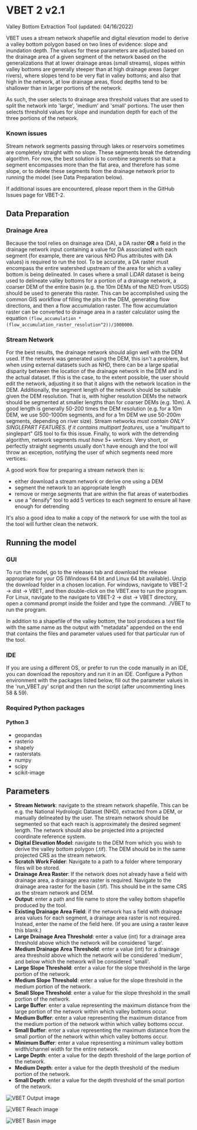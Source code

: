 # VBET 2 v2.1
Valley Bottom Extraction Tool (updated: 04/16/2022)

VBET uses a stream network shapefile and digital elevation model to derive a valley bottom 
polygon based on two lines of evidence: slope and inundation depth. The values for these 
parameters are adjusted based on the drainage area of a given segment of the network based 
on the generalizations that at lower drainage areas (small streams), slopes within valley 
bottoms are generally steeper than at high drainage areas (larger rivers), where slopes tend 
to be very flat in valley bottoms; and also that high in the network, at low drainage areas, 
flood depths tend to be shallower than in larger portions of the network.

As such, the user selects to drainage area threshold values that are used to split the 
network into 'large', 'medium' and 'small' portions. The user then selects threshold values 
for slope and inundation depth for each of the three portions of the network.

### Known issues
Stream network segments passing through lakes or reservoirs sometimes are completely 
straight with no slope. These segments break the detrending algorithm. For now, the best 
solution is to combine segments so that a segment encompasses more than the flat area, 
and therefore has some slope, or to delete these segments from the drainage network prior
to running the model (see Data Preparation below). 

If additional issues are encountered, please report them in the GitHub Issues page for VBET-2.


## Data Preparation
### Drainage Area
Because the tool relies on drainage area (DA), a DA raster **OR** a field in the drainage
network input containing a value for DA associated with each segment (for example, 
there are various NHD Plus attributes with DA values) is required to run the tool. 
To be accurate, a DA raster must encompass the entire watershed upstream of the area for which 
a valley bottom is being delineated. In cases where a small LiDAR dataset is being used to 
delineate valley bottoms for a portion of a drainage network, a coarser DEM of the entire basin 
(e.g. the 10m DEMs of the NED from USGS) should be used to generate this raster. This can be 
accomplished using the common GIS workflow of filling the pits in the DEM, generating flow 
directions, and then a flow accumulation raster. The flow accumulation raster can be converted 
to drainage area in a raster calculator using the equation `(flow_accumulation * 
(flow_accumulation_raster_resolution^2))/1000000`.

### Stream Network
For the best results, the drainage network should align well with the DEM used. If the 
network was generated using the DEM, this isn't a problem, but when using external datasets 
such as NHD, there can be a large spatial disparity between the location of the drainage 
network in the DEM and in the actual dataset. If this is the case, to the extent possible, 
the user should edit the network, adjusting it so that it aligns with the network location 
in the DEM. Additionally, the segment length of the network should be suitable given the DEM 
resolution. That is, with higher resolution DEMs the network should be segmented at smaller 
lengths than for coarser DEMs (e.g. 10m). A good length is generally 50-200 times the DEM 
resolution (e.g. for a 10m DEM, we use 500-1000m segments, and for a 1m DEM we use 50-200m 
segments, depending on river size). Stream networks *must contain ONLY SINGLEPART FEATURES. If 
it contains multipart features*, use a "multipart to singlepart" GIS tool to fix this issue. 
Finally, to work with the detrending algorithm, network segments *must have 5+ vertices*. 
Very short, or perfectly straight segments usually don't have enough and the tool will throw 
an exception, notifying the user of which segments need more vertices.

A good work flow for preparing a stream network then is:
- either download a stream network or derive one using a DEM
- segment the network to an appropriate length
- remove or merge segments that are within the flat areas of waterbodies
- use a "densify" tool to add 5 vertices to each segment to ensure all have enough for detrending

It's also a good idea to make a copy of the network for use with the tool as the tool will further 
clean the network.

## Running the model
### GUI
To run the model, go to the releases tab and download the release appropriate for your OS 
(Windows 64 bit and Linux 64 bit available). Unzip the download folder in a chosen location. 
For windows, navigate to VBET-2 -> dist -> VBET, and then double-click on the VBET.exe to 
run the program. For Linux, navigate to the navigate to VBET-2 -> dist -> VBET directory,
open a command prompt inside the folder and type the command: ./VBET to run the program. 

In addition to a shapefile of the valley bottom, the tool produces a text file with the same 
name as the output with "metadata" appended on the end that contains the files and parameter 
values used for that particular run of the tool.

### IDE
If you are using a different OS, or prefer to run the code manually in an IDE, you can 
download the repository and run it in an IDE. Configure a Python environment with the packages 
listed below, fill out the parameter values in the 'run_VBET.py' script and then run the script
(after uncommenting lines 58 & 59).

### Required Python packages
#### Python 3
- geopandas 
- rasterio 
- shapely
- rasterstats
- numpy 
- scipy
- scikit-image 

## Parameters 

- **Stream Network**: navigate to the stream network shapefile. This can be e.g. the National 
Hydrologic Dataset (NHD), extracted from a DEM, or manually delineated by the user. The stream 
network should be segmented so that each reach is approximately the desired segment length. 
The network should also be projected into a projected coordinate reference system.
- **Digital Elevation Model**: navigate to the DEM from which you wish to derive the valley 
bottom polygon (.tif). The DEM should be in the same projected CRS as the stream network.
- **Scratch Work Folder**: Navigate to a path to a folder where temporary files will be stored. 
- **Drainage Area Raster**: If the network does not already have a field with drainage area, a
drainage area raster is required. Navigate to the drainage area raster for the basin (.tif). 
This should be in the same CRS as the stream network and DEM.
- **Output**: enter a path and file name to store the valley bottom shapefile produced by the 
tool.
- **Existing Drainage Area Field**: if the network has a field with drainage area values for 
each segment, a drainage area raster is not required. Instead, enter the name of the field here.
  (If you are using a raster leave this blank.)
- **Large Drainage Area Threshold**: enter a value (int) for a drainage area threshold above 
which the network will be considered 'large'.
- **Medium Drainage Area Threshold**: enter a value (int) for a drainage area threshold above 
which the network will be considered 'medium', and below which the network will be considered 
'small'.
- **Large Slope Threshold**: enter a value for the slope threshold in the large portion of 
the network. 
- **Medium Slope Threshold**: enter a value for the slope threshold in the medium portion 
of the network.
- **Small Slope Threshold**: enter a value for the slope threshold in the small portion of 
the network.
- **Large Buffer**: enter a value representing the maximum distance from the large portion 
of the network within which valley bottoms occur.
- **Medium Buffer**: enter a value representing the maximum distance from the medium portion 
of the network within which valley bottoms occur.
- **Small Buffer**: enter a value representing the maximum distance from the small portion 
of the network within which valley bottoms occur.
- **Minimum Buffer**: enter a value representing a minimum valley bottom width/channel width 
for the entire network.
- **Large Depth**: enter a value for the depth threshold of the large portion of the network.
- **Medium Depth**: enter a value for the depth threshold of the medium portion of the network.
- **Small Depth**: enter a value for the depth threshold of the small portion of the network.


![VBET Output image](/pics/vbet_output.png)

![VBET Reach image](/pics/vbet_bitterroot.png)

![VBET Basin image](/pics/vbet_basin.png)

